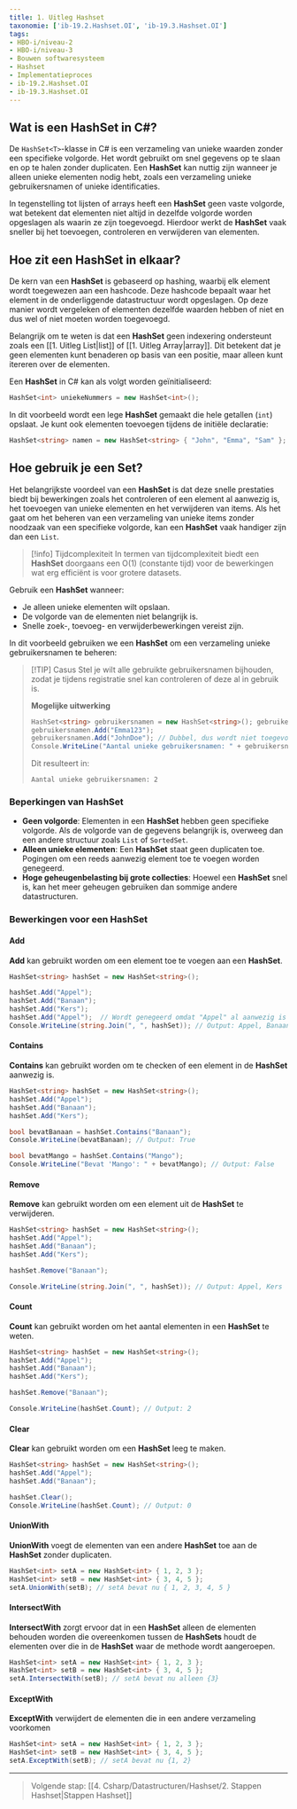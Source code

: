 ```yaml
---
title: 1. Uitleg Hashset
taxonomie: ['ib-19.2.Hashset.OI', 'ib-19.3.Hashset.OI']
tags:
- HBO-i/niveau-2
- HBO-i/niveau-3
- Bouwen softwaresysteem
- Hashset
- Implementatieproces
- ib-19.2.Hashset.OI
- ib-19.3.Hashset.OI
---
```


## Wat is een HashSet in C#?
De `HashSet<T>`-klasse in C# is een verzameling van unieke waarden zonder een specifieke volgorde. Het wordt gebruikt om snel gegevens op te slaan en op te halen zonder duplicaten. Een **HashSet** kan nuttig zijn wanneer je alleen unieke elementen nodig hebt, zoals een verzameling unieke gebruikersnamen of unieke identificaties.

In tegenstelling tot lijsten of arrays heeft een **HashSet** geen vaste volgorde, wat betekent dat elementen niet altijd in dezelfde volgorde worden opgeslagen als waarin ze zijn toegevoegd. Hierdoor werkt de **HashSet** vaak sneller bij het toevoegen, controleren en verwijderen van elementen.

## Hoe zit een HashSet in elkaar?
De kern van een **HashSet** is gebaseerd op hashing, waarbij elk element wordt toegewezen aan een hashcode. Deze hashcode bepaalt waar het element in de onderliggende datastructuur wordt opgeslagen. Op deze manier wordt vergeleken of elementen dezelfde waarden hebben of niet en dus wel of niet moeten worden toegevoegd.

Belangrijk om te weten is dat een **HashSet** geen indexering ondersteunt zoals een [[1. Uitleg List|list]] of [[1. Uitleg Array|array]]. Dit betekent dat je geen elementen kunt benaderen op basis van een positie, maar alleen kunt itereren over de elementen.

Een **HashSet** in C# kan als volgt worden geïnitialiseerd:
```csharp
HashSet<int> uniekeNummers = new HashSet<int>();
```

In dit voorbeeld wordt een lege **HashSet** gemaakt die hele getallen (`int`) opslaat. Je kunt ook elementen toevoegen tijdens de initiële declaratie:
```csharp
HashSet<string> namen = new HashSet<string> { "John", "Emma", "Sam" };
```

## Hoe gebruik je een Set?
Het belangrijkste voordeel van een **HashSet** is dat deze snelle prestaties biedt bij bewerkingen zoals het controleren of een element al aanwezig is, het toevoegen van unieke elementen en het verwijderen van items. Als het gaat om het beheren van een verzameling van unieke items zonder noodzaak van een specifieke volgorde, kan een **HashSet** vaak handiger zijn dan een `List`.

> [!info] Tijdcomplexiteit
> In termen van tijdcomplexiteit biedt een **HashSet** doorgaans een O(1) (constante tijd) voor de bewerkingen wat erg efficiënt is voor grotere datasets.

Gebruik een **HashSet** wanneer:
- Je alleen unieke elementen wilt opslaan.
- De volgorde van de elementen niet belangrijk is.
- Snelle zoek-, toevoeg- en verwijderbewerkingen vereist zijn.

 
In dit voorbeeld gebruiken we een **HashSet** om een verzameling unieke gebruikersnamen te beheren:
> [!TIP] Casus
> Stel je wilt alle gebruikte gebruikersnamen bijhouden, zodat je tijdens registratie snel kan controleren of deze al in gebruik is.
> 
> **Mogelijke uitwerking**
> ```csharp
> HashSet<string> gebruikersnamen = new HashSet<string>(); gebruikersnamen.Add("JohnDoe"); 
> gebruikersnamen.Add("Emma123"); 
> gebruikersnamen.Add("JohnDoe"); // Dubbel, dus wordt niet toegevoegd
> Console.WriteLine("Aantal unieke gebruikersnamen: " + gebruikersnamen.Count);
> ```
> 
> Dit resulteert in:
> ```
> Aantal unieke gebruikersnamen: 2
> ```

### Beperkingen van HashSet
- **Geen volgorde**: Elementen in een **HashSet** hebben geen specifieke volgorde. Als de volgorde van de gegevens belangrijk is, overweeg dan een andere structuur zoals `List` of `SortedSet`.
- **Alleen unieke elementen**: Een **HashSet** staat geen duplicaten toe. Pogingen om een reeds aanwezig element toe te voegen worden genegeerd.
- **Hoge geheugenbelasting bij grote collecties**: Hoewel een **HashSet** snel is, kan het meer geheugen gebruiken dan sommige andere datastructuren.

### Bewerkingen voor een HashSet

#### Add
**Add** kan gebruikt worden om een element toe te voegen aan een **HashSet**.
```csharp
HashSet<string> hashSet = new HashSet<string>();

hashSet.Add("Appel");
hashSet.Add("Banaan");
hashSet.Add("Kers");
hashSet.Add("Appel");  // Wordt genegeerd omdat "Appel" al aanwezig is
Console.WriteLine(string.Join(", ", hashSet)); // Output: Appel, Banaan, Kers
```

#### Contains 
**Contains** kan gebruikt worden om te checken of een element in de **HashSet** aanwezig is.
```csharp
HashSet<string> hashSet = new HashSet<string>();
hashSet.Add("Appel");
hashSet.Add("Banaan");
hashSet.Add("Kers");

bool bevatBanaan = hashSet.Contains("Banaan");
Console.WriteLine(bevatBanaan); // Output: True

bool bevatMango = hashSet.Contains("Mango");
Console.WriteLine("Bevat 'Mango': " + bevatMango); // Output: False
```

#### Remove
**Remove** kan gebruikt worden om een element uit de **HashSet** te verwijderen.
```csharp
HashSet<string> hashSet = new HashSet<string>();
hashSet.Add("Appel");
hashSet.Add("Banaan");
hashSet.Add("Kers");

hashSet.Remove("Banaan");

Console.WriteLine(string.Join(", ", hashSet)); // Output: Appel, Kers
```

#### Count
**Count** kan gebruikt worden om het aantal elementen in een **HashSet** te weten.
```csharp
HashSet<string> hashSet = new HashSet<string>();
hashSet.Add("Appel");
hashSet.Add("Banaan");
hashSet.Add("Kers");

hashSet.Remove("Banaan");

Console.WriteLine(hashSet.Count); // Output: 2

```

#### Clear
**Clear** kan gebruikt worden om een **HashSet** leeg te maken.
```csharp
HashSet<string> hashSet = new HashSet<string>();
hashSet.Add("Appel");
hashSet.Add("Banaan");

hashSet.Clear();
Console.WriteLine(hashSet.Count); // Output: 0
```

#### UnionWith
**UnionWith** voegt de elementen van een andere **HashSet** toe aan de **HashSet** zonder duplicaten.
```csharp
HashSet<int> setA = new HashSet<int> { 1, 2, 3 };
HashSet<int> setB = new HashSet<int> { 3, 4, 5 };
setA.UnionWith(setB); // setA bevat nu { 1, 2, 3, 4, 5 }
```

#### IntersectWith
**IntersectWith** zorgt ervoor dat in een **HashSet** alleen de elementen behouden worden die overeenkomen tussen de **HashSets**
houdt de elementen over die in de **HashSet** waar de methode wordt aangeroepen.
```csharp
HashSet<int> setA = new HashSet<int> { 1, 2, 3 };
HashSet<int> setB = new HashSet<int> { 3, 4, 5 };
setA.IntersectWith(setB); // setA bevat nu alleen {3}
```

#### ExceptWith
**ExceptWith** verwijdert de elementen die in een andere verzameling voorkomen
```csharp
HashSet<int> setA = new HashSet<int> { 1, 2, 3 };
HashSet<int> setB = new HashSet<int> { 3, 4, 5 };
setA.ExceptWith(setB); // setA bevat nu {1, 2}
```

---

> Volgende stap: [[4. Csharp/Datastructuren/Hashset/2. Stappen Hashset|Stappen Hashset]]